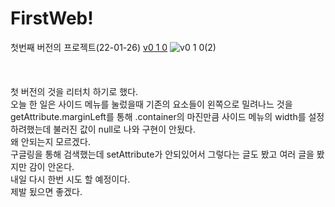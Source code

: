 # FirstWeb!
첫번째 버전의 프로젝트(22-01-26)
[v0 1 0](https://user-images.githubusercontent.com/91406371/151172220-e808b443-a54e-4275-b3de-db6ad843ed44.jpg)
![v0 1 0(2)](https://user-images.githubusercontent.com/91406371/151172330-3f4a718d-fef4-45c1-9502-aea3b473453c.jpg)
<br>
<br>
<br>
<br>
<span>첫 버전의 것을 리터치 하기로 했다. <br>오늘 한 일은 사이드 메뉴를 눌렀을때 기존의 요소들이 왼쪽으로 밀려나느 것을 getAttribute.marginLeft를 통해 .container의 마진만큼 사이드 메뉴의 width를 설정 하려했는데 불러진 값이 null로 나와 구현이 안됬다.<br>왜 안되는지 모르겠다.<br>구글링을 통해 검색했는데 setAttribute가 안되있어서 그렇다는 글도 봤고 여러 글을 봤지만 감이 안온다.<br>내일 다시 한번 시도 할 예정이다.<br>제발 됬으면 좋겠다.</span>
